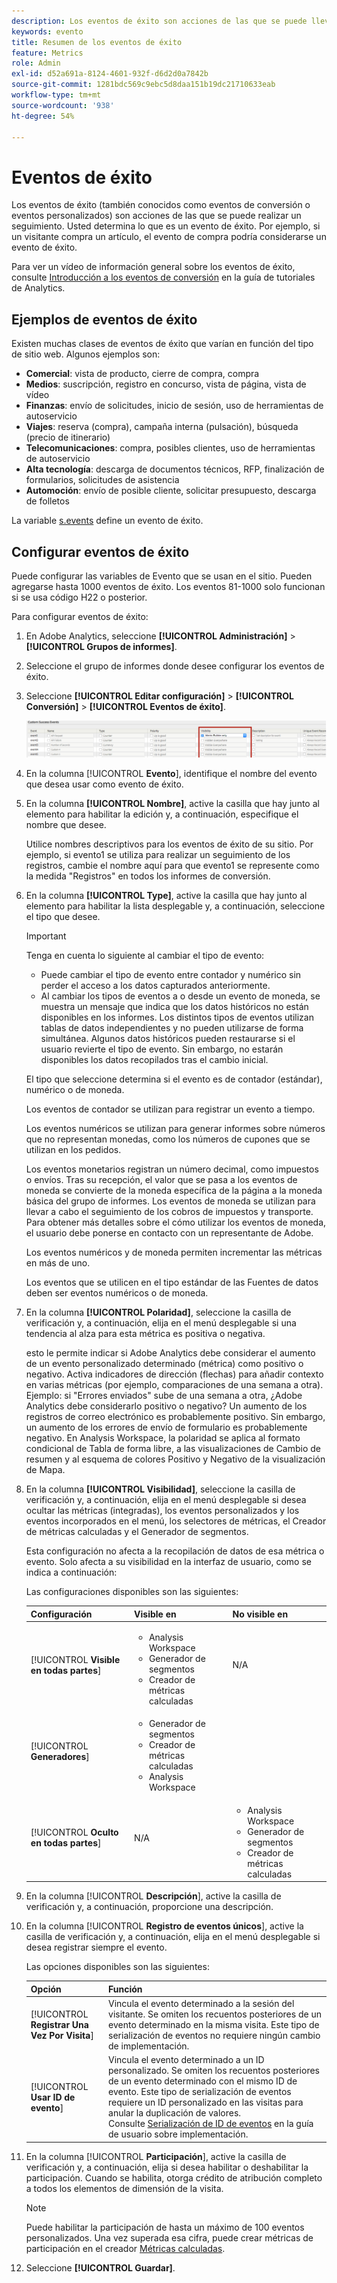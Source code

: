 ```yaml
---
description: Los eventos de éxito son acciones de las que se puede llevar un seguimiento. Usted determina lo que es un evento de éxito. Por ejemplo, si un visitante compra un artículo, el evento de compra podría considerarse un evento de éxito.
keywords: evento
title: Resumen de los eventos de éxito
feature: Metrics
role: Admin
exl-id: d52a691a-8124-4601-932f-d6d2d0a7842b
source-git-commit: 1281bdc569c9ebc5d8daa151b19dc21710633eab
workflow-type: tm+mt
source-wordcount: '938'
ht-degree: 54%

---
```


# Eventos de éxito

Los eventos de éxito (también conocidos como eventos de conversión o eventos personalizados) son acciones de las que se puede realizar un seguimiento. Usted determina lo que es un evento de éxito. Por ejemplo, si un visitante compra un artículo, el evento de compra podría considerarse un evento de éxito.

Para ver un vídeo de información general sobre los eventos de éxito, consulte [Introducción a los eventos de conversión](https://experienceleague.adobe.com/en/docs/analytics-learn/tutorials/analysis-workspace/metrics/introduction-to-conversion-events) en la guía de tutoriales de Analytics.

## Ejemplos de eventos de éxito

Existen muchas clases de eventos de éxito que varían en función del tipo de sitio web. Algunos ejemplos son:

* **Comercial**: vista de producto, cierre de compra, compra
* **Medios**: suscripción, registro en concurso, vista de página, vista de vídeo
* **Finanzas**: envío de solicitudes, inicio de sesión, uso de herramientas de autoservicio
* **Viajes**: reserva (compra), campaña interna (pulsación), búsqueda (precio de itinerario)
* **Telecomunicaciones**: compra, posibles clientes, uso de herramientas de autoservicio
* **Alta tecnología**: descarga de documentos técnicos, RFP, finalización de formularios, solicitudes de asistencia
* **Automoción**: envío de posible cliente, solicitar presupuesto, descarga de folletos

La variable [s.events](https://experienceleague.adobe.com/docs/analytics/implementation/vars/page-vars/events/event-serialization.html?lang=es) define un evento de éxito.

## Configurar eventos de éxito

Puede configurar las variables de Evento que se usan en el sitio. Pueden agregarse hasta 1000 eventos de éxito. Los eventos 81-1000 solo funcionan si se usa código H22 o posterior.

Para configurar eventos de éxito:

1. En Adobe Analytics, seleccione **[!UICONTROL Administración]** > **[!UICONTROL Grupos de informes]**.
1. Seleccione el grupo de informes donde desee configurar los eventos de éxito.
1. Seleccione **[!UICONTROL Editar configuración]** > **[!UICONTROL Conversión]** > **[!UICONTROL Eventos de éxito]**.

   ![Resultado](/help/admin/admin/c-manage-report-suites/c-edit-report-suites/conversion-var-admin/c-success-events/assets/success_event_page.png)

1. En la columna [!UICONTROL **Evento**], identifique el nombre del evento que desea usar como evento de éxito.

1. En la columna **[!UICONTROL Nombre]**, active la casilla que hay junto al elemento para habilitar la edición y, a continuación, especifique el nombre que desee.

   Utilice nombres descriptivos para los eventos de éxito de su sitio. Por ejemplo, si evento1 se utiliza para realizar un seguimiento de los registros, cambie el nombre aquí para que evento1 se represente como la medida &quot;Registros&quot; en todos los informes de conversión.

1. En la columna **[!UICONTROL Type]**, active la casilla que hay junto al elemento para habilitar la lista desplegable y, a continuación, seleccione el tipo que desee.

   >[!IMPORTANT]
   >
   >Tenga en cuenta lo siguiente al cambiar el tipo de evento:<ul><li>Puede cambiar el tipo de evento entre contador y numérico sin perder el acceso a los datos capturados anteriormente.</li><li>Al cambiar los tipos de eventos a o desde un evento de moneda, se muestra un mensaje que indica que los datos históricos no están disponibles en los informes. Los distintos tipos de eventos utilizan tablas de datos independientes y no pueden utilizarse de forma simultánea. Algunos datos históricos pueden restaurarse si el usuario revierte el tipo de evento. Sin embargo, no estarán disponibles los datos recopilados tras el cambio inicial.</li></ul>

   El tipo que seleccione determina si el evento es de contador (estándar), numérico o de moneda. <p>Los eventos de contador se utilizan para registrar un evento a tiempo.</p><p>Los eventos numéricos se utilizan para generar informes sobre números que no representan monedas, como los números de cupones que se utilizan en los pedidos.</p> <p>Los eventos monetarios registran un número decimal, como impuestos o envíos. Tras su recepción, el valor que se pasa a los eventos de moneda se convierte de la moneda específica de la página a la moneda básica del grupo de informes. Los eventos de moneda se utilizan para llevar a cabo el seguimiento de los cobros de impuestos y transporte. Para obtener más detalles sobre el cómo utilizar los eventos de moneda, el usuario debe ponerse en contacto con un representante de Adobe.<p>Los eventos numéricos y de moneda permiten incrementar las métricas en más de uno.</p><p>Los eventos que se utilicen en el tipo estándar de las Fuentes de datos deben ser eventos numéricos o de moneda.</p>

1. En la columna **[!UICONTROL Polaridad]**, seleccione la casilla de verificación y, a continuación, elija en el menú desplegable si una tendencia al alza para esta métrica es positiva o negativa.

   esto le permite indicar si Adobe Analytics debe considerar el aumento de un evento personalizado determinado (métrica) como positivo o negativo. Activa indicadores de dirección (flechas) para añadir contexto en varias métricas (por ejemplo, comparaciones de una semana a otra).  Ejemplo: si &quot;Errores enviados&quot; sube de una semana a otra, ¿Adobe Analytics debe considerarlo positivo o negativo? Un aumento de los registros de correo electrónico es probablemente positivo. Sin embargo, un aumento de los errores de envío de formulario es probablemente negativo.  En Analysis Workspace, la polaridad se aplica al formato condicional de Tabla de forma libre, a las visualizaciones de Cambio de resumen y al esquema de colores Positivo y Negativo de la visualización de Mapa.

1. En la columna **[!UICONTROL Visibilidad]**, seleccione la casilla de verificación y, a continuación, elija en el menú desplegable si desea ocultar las métricas (integradas), los eventos personalizados y los eventos incorporados en el menú, los selectores de métricas, el Creador de métricas calculadas y el Generador de segmentos.

   Esta configuración no afecta a la recopilación de datos de esa métrica o evento. Solo afecta a su visibilidad en la interfaz de usuario, como se indica a continuación:

   Las configuraciones disponibles son las siguientes:

   | Configuración | Visible en | No visible en |
   |---------|----------|---------|
   | [!UICONTROL **Visible en todas partes**] | <ul><li>Analysis Workspace</li><li>Generador de segmentos</li><li>Creador de métricas calculadas</li></ul> | N/A |
   | [!UICONTROL **Generadores**] | <ul><li>Generador de segmentos</li><li>Creador de métricas calculadas</li><li>Analysis Workspace</li></ul> |
   | [!UICONTROL **Oculto en todas partes**] | N/A | <ul><li>Analysis Workspace</li><li>Generador de segmentos</li><li>Creador de métricas calculadas</li></ul> |

1. En la columna [!UICONTROL **Descripción**], active la casilla de verificación y, a continuación, proporcione una descripción.
1. En la columna [!UICONTROL **Registro de eventos únicos**], active la casilla de verificación y, a continuación, elija en el menú desplegable si desea registrar siempre el evento.

   Las opciones disponibles son las siguientes:

   | Opción | Función |
   |---------|----------|
   | [!UICONTROL **Registrar Una Vez Por Visita**] | Vincula el evento determinado a la sesión del visitante. Se omiten los recuentos posteriores de un evento determinado en la misma visita. Este tipo de serialización de eventos no requiere ningún cambio de implementación. |
   | [!UICONTROL **Usar ID de evento**] | Vincula el evento determinado a un ID personalizado. Se omiten los recuentos posteriores de un evento determinado con el mismo ID de evento. Este tipo de serialización de eventos requiere un ID personalizado en las visitas para anular la duplicación de valores. Consulte [Serialización de ID de eventos](/help/implement/vars/page-vars/events/event-serialization.md) en la guía de usuario sobre implementación. |

1. En la columna [!UICONTROL **Participación**], active la casilla de verificación y, a continuación, elija si desea habilitar o deshabilitar la participación. Cuando se habilita, otorga crédito de atribución completo a todos los elementos de dimensión de la visita.

   >[!NOTE]
   >
   >Puede habilitar la participación de hasta un máximo de 100 eventos personalizados. Una vez superada esa cifra, puede crear métricas de participación en el creador [Métricas calculadas](/help/components/c-calcmetrics/c-workflow/cm-workflow/c-build-metrics/participation-metric.md).

1. Seleccione **[!UICONTROL Guardar]**.
